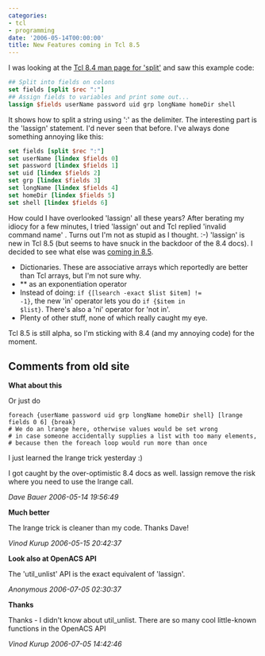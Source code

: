 ```yaml
---
categories:
- tcl
- programming
date: '2006-05-14T00:00:00'
title: New Features coming in Tcl 8.5
---
```



I was looking at the [Tcl 8.4 man page for 'split'](http://www.tcl.tk/man/tcl8.4/TclCmd/split.htm) and saw this example code:

```tcl
## Split into fields on colons
set fields [split $rec ":"]
## Assign fields to variables and print some out...
lassign $fields userName password uid grp longName homeDir shell
```

It shows how to split a string using ':' as the delimiter. The interesting part is the 'lassign' statement. I'd never seen that before. I've always done something annoying like this:

```tcl
set fields [split $rec ":"]
set userName [lindex $fields 0]
set password [lindex $fields 1]
set uid [lindex $fields 2]
set grp [lindex $fields 3]
set longName [lindex $fields 4]
set homeDir [lindex $fields 5]
set shell [lindex $fields 6]
```

How could I have overlooked 'lassign' all these years? After berating my idiocy for a few minutes, I tried 'lassign' out and Tcl replied 'invalid command name' . Turns out I'm not as stupid as I thought. :-) 'lassign' is new in Tcl 8.5 (but seems to have snuck in the backdoor of the 8.4 docs). I decided to see what else was [coming in 8.5](http://www.tcl.tk/software/tcltk/8.5.html).

- Dictionaries. These are associative arrays which reportedly are better than Tcl arrays, but I'm not sure why.
- ** as an exponentiation operator
- Instead of doing: <code>if {[lsearch -exact $list $item] != -1}</code>, the new 'in' operator lets you do <code>if {$item in $list}</code>. There's also a 'ni' operator for 'not in'.
- Plenty of other stuff, none of which really caught my eye.

Tcl 8.5 is still alpha, so I'm sticking with 8.4 (and my annoying
code) for the moment.

<div id="comment-box">
<h2>Comments from old site</h2>

<div class="one-comment">
<p><b>What about this</b></p>
<p>
Or just do
</p>

<pre><code>foreach {userName password uid grp longName homeDir shell} [lrange fields 0 6] {break}
# We do an lrange here, otherwise values would be set wrong
# in case someone accidentally supplies a list with too many elements,
# because then the foreach loop would run more than once
</code></pre>
<p>
I just learned the lrange trick yesterday :)
</p>
<p>
I got caught by the over-optimistic 8.4 docs as well. lassign remove
the risk where you need to use the lrange call.
</p>
<address class="signature">
<span class="author">Dave Bauer</span>
<span class="date">2006-05-14 19:56:49</span>
</address>
</div>

<div class="my-comment">
<p><b>Much better</b></p>
<p>
The lrange trick is cleaner than my code. Thanks Dave!
</p>
<address class="signature">
<span class="author">Vinod Kurup</span>
<span class="date">2006-05-15 20:42:37</span>
</address>
</div>

<div class="one-comment">
<p><b>Look also at OpenACS API</b></p>
<p>
The 'util_unlist' API is the exact equivalent of 'lassign'.
</p>
<address class="signature">
<span class="author">Anonymous</span>
<span class="date">2006-07-05 02:30:37</span>
</address>
</div>

<div class="my-comment">
<p><b>Thanks</b></p>
<p>
Thanks - I didn't know about util_unlist. There are so many cool
little-known functions in the OpenACS API
</p>
<address class="signature">
<span class="author">Vinod Kurup</span>
<span class="date">2006-07-05 14:42:46</span>
</address>
</div>

</div>
